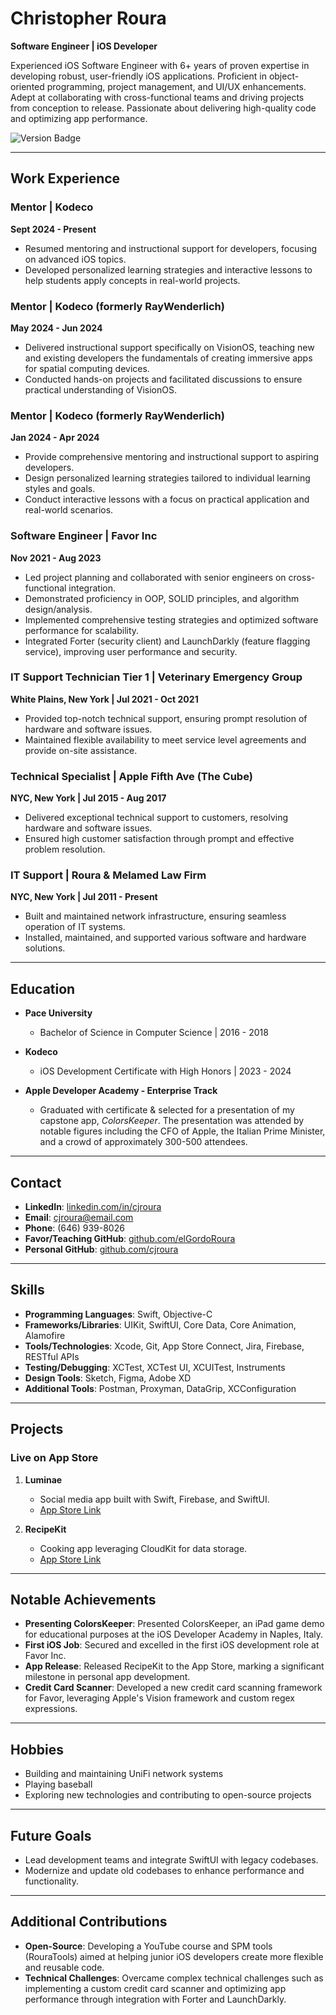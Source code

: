 # Christopher Roura

**Software Engineer | iOS Developer**

Experienced iOS Software Engineer with 6+ years of proven expertise in developing robust, user-friendly iOS applications. Proficient in object-oriented programming, project management, and UI/UX enhancements. Adept at collaborating with cross-functional teams and driving projects from conception to release. Passionate about delivering high-quality code and optimizing app performance.

![Version Badge](https://img.shields.io/badge/Version-1.0-blue)

---

## Work Experience

### Mentor | Kodeco
**Sept 2024 - Present**
- Resumed mentoring and instructional support for developers, focusing on advanced iOS topics.
- Developed personalized learning strategies and interactive lessons to help students apply concepts in real-world projects.

### Mentor | Kodeco (formerly RayWenderlich)
**May 2024 - Jun 2024**
- Delivered instructional support specifically on VisionOS, teaching new and existing developers the fundamentals of creating immersive apps for spatial computing devices.
- Conducted hands-on projects and facilitated discussions to ensure practical understanding of VisionOS.

### Mentor | Kodeco (formerly RayWenderlich)
**Jan 2024 - Apr 2024**
- Provide comprehensive mentoring and instructional support to aspiring developers.
- Design personalized learning strategies tailored to individual learning styles and goals.
- Conduct interactive lessons with a focus on practical application and real-world scenarios.

### Software Engineer | Favor Inc
**Nov 2021 - Aug 2023**
- Led project planning and collaborated with senior engineers on cross-functional integration.
- Demonstrated proficiency in OOP, SOLID principles, and algorithm design/analysis.
- Implemented comprehensive testing strategies and optimized software performance for scalability.
- Integrated Forter (security client) and LaunchDarkly (feature flagging service), improving user performance and security.

### IT Support Technician Tier 1 | Veterinary Emergency Group  
**White Plains, New York | Jul 2021 - Oct 2021**
- Provided top-notch technical support, ensuring prompt resolution of hardware and software issues.
- Maintained flexible availability to meet service level agreements and provide on-site assistance.

### Technical Specialist | Apple Fifth Ave (The Cube)  
**NYC, New York | Jul 2015 - Aug 2017**
- Delivered exceptional technical support to customers, resolving hardware and software issues.
- Ensured high customer satisfaction through prompt and effective problem resolution.

### IT Support | Roura & Melamed Law Firm  
**NYC, New York | Jul 2011 - Present**
- Built and maintained network infrastructure, ensuring seamless operation of IT systems.
- Installed, maintained, and supported various software and hardware solutions.

---

## Education

- **Pace University**
  - Bachelor of Science in Computer Science | 2016 - 2018

- **Kodeco**
  - iOS Development Certificate with High Honors | 2023 - 2024

- **Apple Developer Academy - Enterprise Track**
  - Graduated with certificate & selected for a presentation of my capstone app, *ColorsKeeper*. The presentation was attended by notable figures including the CFO of Apple, the Italian Prime Minister, and a crowd of approximately 300-500 attendees.

---

## Contact

- **LinkedIn**: [linkedin.com/in/cjroura](https://linkedin.com/in/cjroura)
- **Email**: cjroura@email.com
- **Phone**: (646) 939-8026
- **Favor/Teaching GitHub**: [github.com/elGordoRoura](https://github.com/elGordoRoura)
- **Personal GitHub**: [github.com/cjroura](https://github.com/cjroura)

---

## Skills

- **Programming Languages**: Swift, Objective-C
- **Frameworks/Libraries**: UIKit, SwiftUI, Core Data, Core Animation, Alamofire
- **Tools/Technologies**: Xcode, Git, App Store Connect, Jira, Firebase, RESTful APIs
- **Testing/Debugging**: XCTest, XCTest UI, XCUITest, Instruments
- **Design Tools**: Sketch, Figma, Adobe XD
- **Additional Tools**: Postman, Proxyman, DataGrip, XCConfiguration

---

## Projects

### Live on App Store

1. **Luminae**
   - Social media app built with Swift, Firebase, and SwiftUI.
   - [App Store Link](https://apps.apple.com/us/app/luminae/id6458048861)

2. **RecipeKit**
   - Cooking app leveraging CloudKit for data storage.
   - [App Store Link](https://apps.apple.com/us/app/recipekit/id6472765787)

---

## Notable Achievements

- **Presenting ColorsKeeper**: Presented ColorsKeeper, an iPad game demo for educational purposes at the iOS Developer Academy in Naples, Italy.
- **First iOS Job**: Secured and excelled in the first iOS development role at Favor Inc.
- **App Release**: Released RecipeKit to the App Store, marking a significant milestone in personal app development.
- **Credit Card Scanner**: Developed a new credit card scanning framework for Favor, leveraging Apple's Vision framework and custom regex expressions.

---

## Hobbies

- Building and maintaining UniFi network systems
- Playing baseball
- Exploring new technologies and contributing to open-source projects

---

## Future Goals

- Lead development teams and integrate SwiftUI with legacy codebases.
- Modernize and update old codebases to enhance performance and functionality.

---

## Additional Contributions

- **Open-Source**: Developing a YouTube course and SPM tools (RouraTools) aimed at helping junior iOS developers create more flexible and reusable code.
- **Technical Challenges**: Overcame complex technical challenges such as implementing a custom credit card scanner and optimizing app performance through integration with Forter and LaunchDarkly.

